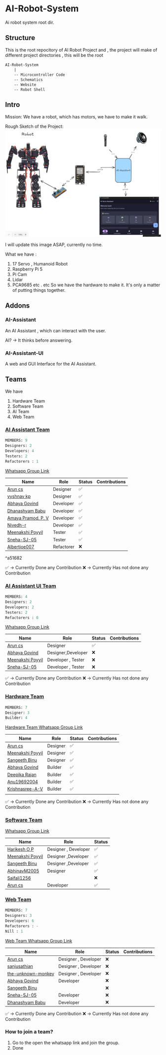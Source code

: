 # AI-Robot-System
Ai robot system root dir.

## Structure
This is the root repocitory of AI Robot Project and , the project will make of different project directories , this will be the root 

```
AI-Robot-System
    |
    -- Microcontroller Code
    -- Schematics
    -- Website 
    -- Robot Shell 
```

## Intro

Mission: 
We have a robot, which has motors, we have to make it walk. 


Rough Sketch of the Project:
![alt text](image.png)

I will update this image ASAP, currently no time.

What we have : 
1. 17 Servo , Humanoid Robot
2. Raspberry Pi 5
3. Pi Cam   
4. Lidar 
5. PCA9685
etc . etc
So we have the hardware to make it. It's only a matter of putting things together.

## Addons 
### AI-Assistant
An AI Assistant , which can interact with the user. 

AI? -> It thinks before answering.

### AI-Assistant-UI 
A web and GUI Interface for the AI Assistant.


## Teams
We have 
1. Hardware Team
2. Software Team
3. AI Team
4. Web Team


### [AI Assistant Team](https://github.com/orgs/Embedded-Systems-GCEK/teams/ai-assistant-team)

```sql
MEMBERS: 9
Designers: 2
Developers: 4
Testers: 2
Refactorers : 1 

```

[Whatsapp Group Link](https://chat.whatsapp.com/Ga3031FhGwwFcBlmVDQV36)

| Name                                                                                     | Role       | Status | Contributions |
| ---------------------------------------------------------------------------------------- | ---------- | ------ | ------------- |
| [Arun cs](https://github.com/orgs/Embedded-Systems-GCEK/people/aruncs31s)                | Designer   | ✅      |               |
| [vyshnav kp](https://github.com/orgs/Embedded-Systems-GCEK/people/vyshnav8486)           | Designer   | ✅      |               |
| [Abhaya Govind](https://github.com/orgs/Embedded-Systems-GCEK/people/AbhayaGovind)       | Developer  | ✅      |               |
| [Dhanashyam Babu](https://github.com/orgs/Embedded-Systems-GCEK/people/dhanashyam18)     | Developer  | ✅      |               |
| [Amaya Pramod. P. V](https://github.com/orgs/Embedded-Systems-GCEK/people/AmayaPramod)   | Developer  | ✅      |               |
| [Nivedh-r](https://github.com/orgs/Embedded-Systems-GCEK/people/Nivedh-r)                | Developer  | ✅      |               |
| [Meenakshi Poyyil](https://github.com/orgs/Embedded-Systems-GCEK/people/MeenakshiPoyyil) | Tester     | ✅      |               |
| [Sneha-SJ-05](https://github.com/orgs/Embedded-Systems-GCEK/people/Sneha-SJ-05)          | Tester     | ✅      |               |
| [Albertjoe007](https://github.com/orgs/Embedded-Systems-GCEK/people/Albertjoe010)        | Refactorer | ❌      |               |

^a51682

✅ -> Currently Done any Contribution 
❌ -> Currently Has not done any Contribution

### [AI Assistant UI Team](https://github.com/orgs/Embedded-Systems-GCEK/teams/user-interface-team)

```sql
MEMBERS: 4
Designers: 2
Developers: 2
Testers: 2
Refactorers : 0 

```
[Whatsapp Group Link](https://chat.whatsapp.com/Bw1oRD6TvlQ51wOG1oWVmi)


| Name                                                                                     | Role               | Status | Contributions |
| ---------------------------------------------------------------------------------------- | ------------------ | ------ | ------------- |
| [Arun cs](https://github.com/orgs/Embedded-Systems-GCEK/people/aruncs31s)                | Designer           | ✅      |               |
| [Abhaya Govind](https://github.com/orgs/Embedded-Systems-GCEK/people/AbhayaGovind)       | Designer,Developer | ❌      |               |
| [Meenakshi Poyyil](https://github.com/orgs/Embedded-Systems-GCEK/people/MeenakshiPoyyil) | Developer , Tester | ❌      |               |
| [Sneha-SJ-05](https://github.com/orgs/Embedded-Systems-GCEK/people/Sneha-SJ-05)          | Developer , Tester | ❌      |               |

✅ -> Currently Done any Contribution 
❌ -> Currently Has not done any Contribution

###  [Hardware Team](https://github.com/orgs/Embedded-Systems-GCEK/teams/hardware-team)

```sql
MEMBERS: 7
Designer: 3
Builder: 4

```

[Hardware Team Whatsapp Group Link](https://chat.whatsapp.com/LFyXfEnbvgYBliRHmHAzqu)

| Name                                                                                     | Role     | Status | Contributions |
| ---------------------------------------------------------------------------------------- | -------- | ------ | ------------- |
| [Arun cs](https://github.com/orgs/Embedded-Systems-GCEK/people/aruncs31s)                | Designer | ✅      |               |
| [Meenakshi Poyyil](https://github.com/orgs/Embedded-Systems-GCEK/people/MeenakshiPoyyil) | Designer | ✅      |               |
| [Sangeeth Binu](https://github.com/orgs/Embedded-Systems-GCEK/people/Sangeeth-binu)      | Designer | ✅      |               |
| [Abhaya Govind](https://github.com/orgs/Embedded-Systems-GCEK/people/AbhayaGovind)       | Builder  | ✅      |               |
| [Deepika Rajan](https://github.com/orgs/Embedded-Systems-GCEK/people/DEEPIKARAJAN-E)     | Builder  | ✅      |               |
| [Anu19692004](https://github.com/orgs/Embedded-Systems-GCEK/people/isro19692004geck)     | Builder  | ✅      |               |
| [Krishnasree-A-V](https://github.com/orgs/Embedded-Systems-GCEK/people/Krishnasree-A-V)  | Builder  | ✅      |               |
|                                                                                          |          |        |               |

✅ -> Currently Done any Contribution 
❌ -> Currently Has not done any Contribution

### [Software Team](https://github.com/orgs/Embedded-Systems-GCEK/teams/software)

[Whatsapp Group Link](https://chat.whatsapp.com/G9kQ1RHsp9i1kEQ5SZLHyl)



| Name                                                                                     | Role                 | Status |
| ---------------------------------------------------------------------------------------- | -------------------- | ------ |
| [Harikesh O P](https://github.com/orgs/Embedded-Systems-GCEK/people/HarikeshopGCEK)      | Designer , Developer | ✅      |
| [Meenakshi Poyyil](https://github.com/orgs/Embedded-Systems-GCEK/people/MeenakshiPoyyil) | Designer ,Developer  | ✅      |
| [Sangeeth Binu](https://github.com/orgs/Embedded-Systems-GCEK/people/Sangeeth-binu)      | Designer ,Developer  | ✅      |
| [AbhinavM2005](https://github.com/orgs/Embedded-Systems-GCEK/people/AbhinavM2005)        | Designer             | ✅      |
| [Saifali1256](https://github.com/orgs/Embedded-Systems-GCEK/people/Saifali1256)          |                      | ❌      |
| [Arun cs](https://github.com/orgs/Embedded-Systems-GCEK/people/aruncs31s)                | Developer            | ✅      |

### [Web Team](https://github.com/orgs/Embedded-Systems-GCEK/teams/web-team)

```sql
MEMBERS: 7
Designers: 3
Developers: 6
Refactorers : -
Nill : 1

```

[Web Team Whatsapp Group Link](https://chat.whatsapp.com/BUaxURbXiJX0Iy6bn8I9OL)

| Name                                                                                          | Role                 | Status | Contributions |
| --------------------------------------------------------------------------------------------- | -------------------- | ------ | ------------- |
| [Arun cs](https://github.com/orgs/Embedded-Systems-GCEK/people/aruncs31s)                     | Designer , Developer | ❌      |               |
| [sanjusathian](https://github.com/orgs/Embedded-Systems-GCEK/people/sanjusathian)             | Designer , Developer | ❌      |               |
| [the-unknown-monkey](https://github.com/orgs/Embedded-Systems-GCEK/people/the-unknown-monkey) | Designer , Developer | ❌      |               |
| [Abhaya Govind](https://github.com/orgs/Embedded-Systems-GCEK/people/AbhayaGovind)            | Developer            | ❌      |               |
| [Sangeeth Binu](https://github.com/orgs/Embedded-Systems-GCEK/people/Sangeeth-binu)           |                      | ❌      |               |
| [Sneha-SJ-05](https://github.com/orgs/Embedded-Systems-GCEK/people/Sneha-SJ-05)               | Developer            | ❌      |               |
| [Dhanashyam Babu](https://github.com/orgs/Embedded-Systems-GCEK/people/dhanashyam18)          | Developer            | ❌      |               |

✅ -> Currently Done any Contribution 
❌ -> Currently Has not done any Contribution

### How to join a team?
1. Go to the open the whatsapp link and join the group.
2. Done